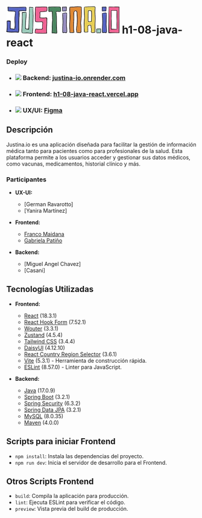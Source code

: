 # ![Justina.io Logo](https://raw.githubusercontent.com/No-Country-simulation/h1-08-java-react/dev-maidana/client/public/logo.webp) h1-08-java-react

### Deploy
- ### <img src="https://img.icons8.com/ios-filled/50/000000/server.png" height="18px"/> Backend: [justina-io.onrender.com](https://justina-io.onrender.com/)
- ### <img src="https://img.icons8.com/color/48/000000/react-native.png" height="18px"/> Frontend: [h1-08-java-react.vercel.app](https://h1-08-java-react.vercel.app/)
- ### <img height="18px" src="https://img.icons8.com/color/344/figma--v1.png"/> UX/UI: [Figma](https://www.figma.com/design/Igq2YAq8wpZzn7Wy6Vlsv0/Justina.io-MVP?node-id=6222-7899&t=FBSHZJrFd4AW4m1D-1)


## Descripción
Justina.io es una aplicación diseñada para facilitar la gestión de información médica tanto para pacientes como para profesionales de la salud. Esta plataforma permite a los usuarios acceder y gestionar sus datos médicos, como vacunas, medicamentos, historial clínico y más.

### Participantes

- **UX-UI:** 
    - [German Ravarotto]
    - [Yanira Martínez]

- **Frontend:** 
    - [Franco Maidana](https://github.com/Maidana0/) 
    - [Gabriela Patiño](https://github.com/Gabyp05/) 

- **Backend:** 
    - [Miguel Angel Chavez]
    - [Casani]

## Tecnologías Utilizadas

- **Frontend:**
  - [React](https://reactjs.org/) (18.3.1)
  - [React Hook Form](https://react-hook-form.com/) (7.52.1)
  - [Wouter](https://github.com/molefrog/wouter) (3.3.1)
  - [Zustand](https://zustand-demo.pmnd.rs/) (4.5.4)
  - [Tailwind CSS](https://tailwindcss.com/) (3.4.4)
  - [DaisyUI](https://daisyui.com/) (4.12.10)
  - [React Country Region Selector](https://github.com/country-regions/react-country-region-selector/) (3.6.1)
  - [Vite](https://vitejs.dev/) (5.3.1) - Herramienta de construcción rápida.
  - [ESLint](https://eslint.org/) (8.57.0) - Linter para JavaScript.

- **Backend:**
  - [Java](https://www.java.com/) (17.0.9) 
  - [Spring Boot](https://spring.io/projects/spring-boot) (3.2.1) 
  - [Spring Security](https://spring.io/projects/spring-security) (6.3.2) 
  - [Spring Data JPA](https://spring.io/projects/spring-data-jpa) (3.2.1) 
  - [MySQL](https://www.mysql.com/) (8.0.35) 
  - [Maven](https://maven.apache.org/) (4.0.0)


## Scripts para iniciar **Frontend**
- `npm install`: Instala las dependencias del proyecto.
- `npm run dev`: Inicia el servidor de desarrollo para el Frontend.

## Otros Scripts **Frontend**
- `build`: Compila la aplicación para producción.
- `lint`: Ejecuta ESLint para verificar el código.
- `preview`: Vista previa del build de producción.

